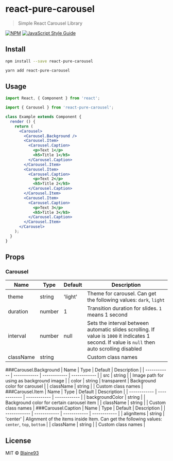 # react-pure-carousel

> Simple React Carousel Library

[![NPM](https://img.shields.io/npm/v/react-pure-carousel.svg)](https://www.npmjs.com/package/react-pure-carousel) [![JavaScript Style Guide](https://img.shields.io/badge/code_style-standard-brightgreen.svg)](https://standardjs.com)

## Install

```bash
npm install --save react-pure-carousel
```
```bash
yarn add react-pure-carousel
```

## Usage

```jsx
import React, { Component } from 'react';

import { Carousel } from 'react-pure-carousel';

class Example extends Component {
  render () {
    return (
      <Carousel>
        <Carousel.Background />
        <Carousel.Item>
          <Carousel.Caption>
            <p>Text 1</p>
            <h5>Title 1</h5>
          </Carousel.Caption>
        </Carousel.Item>
        <Carousel.Item>
          <Carousel.Caption>
            <p>Text 2</p>
            <h5>Title 2</h5>
          </Carousel.Caption>
        </Carousel.Item>
        <Carousel.Item>
          <Carousel.Caption>
            <p>Text 3</p>
            <h5>Title 3</h5>
          </Carousel.Caption>
        </Carousel.Item>
      </Carousel>
    );
  }
}
```
## Props
### Carousel
| Name | Type | Default | Description |
| ------------ | ------------ | ------------ | ------------ |
| theme | string | 'light' | Theme for carousel. Can get the following values: `dark`, `light`  |
| duration | number | 1 | Transition duration for slides. `1` means 1 second |
| interval | number | null | Sets the interval between automatic slides scrolling. If value is `1000` it indicates 1 second. If value is `null` then auto scrolling disabled |
| className | string |   | Custom class names |
###Carousel.Background
| Name | Type | Default | Description |
| ------------ | ------------ | ------------ | ------------ |
| src | string |   | Image path for using as background image |
| color | string | transparent | Background color for carousel |
| className | string |   | Custom class names |
###Carousel.Item
| Name | Type | Default | Description |
| ------------ | ------------ | ------------ | ------------ |
| backgroundColor | string |  | Background color for certain carousel item |
| className | string |   | Custom class names |
###Carousel.Caption
| Name | Type | Default | Description |
| ------------ | ------------ | ------------ | ------------ |
| alignItems | string | 'center' | Alignment of the items inside Item. Can get the following values: `center`, `top`, `bottom` |
| className | string |   | Custom class names |

## License

MIT © [Blaine93](https://github.com/Blaine93)
